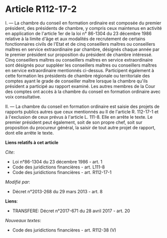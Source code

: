 # Article R112-17-2

I. ― La chambre du conseil en formation ordinaire est composée du premier président, des présidents de chambre, y compris
ceux maintenus en activité en application de l'article 1er de la loi n° 86-1304 du 23 décembre 1986 relative à la limite
d'âge et aux modalités de recrutement de certains fonctionnaires civils de l'Etat et de cinq conseillers maîtres ou
conseillers maîtres en service extraordinaire par chambre, désignés chaque année par le premier président sur proposition du
président de chambre intéressé. Cinq conseillers maîtres ou conseillers maîtres en service extraordinaire sont désignés pour
suppléer les conseillers maîtres ou conseillers maîtres en service extraordinaire mentionnés ci-dessus. Participent également
à cette formation les présidents de chambre régionale ou territoriale des comptes ayant le grade de conseiller maître lorsque
la chambre qu'ils président a participé au rapport examiné. Les autres membres de la Cour des comptes ont accès à la chambre
du conseil en formation ordinaire avec voix consultative.

II. ― La chambre du conseil en formation ordinaire est saisie des projets de rapports publics autres que ceux mentionnés au
II de l'article R. 112-17-1 et à l'exclusion de ceux prévus à l'article L. 111-8. Elle en arrête le texte. Le premier
président peut également, soit de son propre chef, soit sur proposition du procureur général, la saisir de tout autre projet
de rapport, dont elle arrête le texte.

**Liens relatifs à cet article**

_Cite_:

  - Loi n°86-1304 du 23 décembre 1986 - art. 1
  - Code des juridictions financières - art. L111-8
  - Code des juridictions financières - art. R112-17-1

_Modifié par_:

  - Décret n°2013-268 du 29 mars 2013 - art. 8

**Liens**:

  - TRANSFERE: Décret n°2017-671 du 28 avril 2017 - art. 20

_Nouveaux textes_:

  - Code des juridictions financières - art. R112-38 (V)
